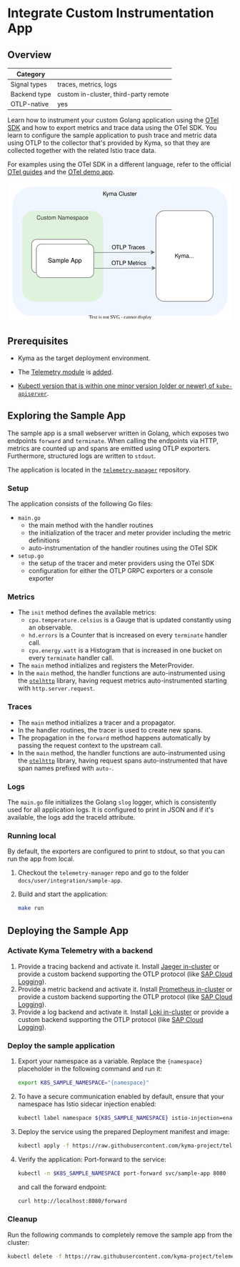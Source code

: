 # Integrate Custom Instrumentation App

## Overview

| Category| |
| - | - |
| Signal types | traces, metrics, logs |
| Backend type | custom in-cluster, third-party remote |
| OTLP-native | yes |

Learn how to instrument your custom Golang application using the [OTel SDK](https://opentelemetry.io/docs/languages/) and how to export metrics and trace data using the OTel SDK. You learn to configure the sample application to push trace and metric data using OTLP to the collector that's provided by Kyma, so that they are collected together with the related Istio trace data.

For examples using the OTel SDK in a different language, refer to the official [OTel guides](https://opentelemetry.io/docs/languages/) and the [OTel demo app](./../opentelemetry-demo/).

![setup](./../assets/sample-app.drawio.svg)

## Prerequisites

- Kyma as the target deployment environment.
- The [Telemetry module](../../README.md) is [added](https://kyma-project.io/#/02-get-started/01-quick-install).

- [Kubectl version that is within one minor version (older or newer) of `kube-apiserver`](https://kubernetes.io/releases/version-skew-policy/#kubectl).

## Exploring the Sample App

The sample app is a small webserver written in Golang, which exposes two endpoints `forward` and `terminate`. When calling the endpoints via HTTP, metrics are counted up and spans are emitted using OTLP exporters. Furthermore, structured logs are written to `stdout`.

The application is located in the [`telemetry-manager`](https://github.com/kyma-project/telemetry-manager/tree/main/docs/user/integration/sample-app) repository.

### Setup

The application consists of the following Go files:

- `main.go`
  - the main method with the handler routines
  - the initialization of the tracer and meter provider including the metric definitions
  - auto-instrumentation of the handler routines using the OTel SDK
- `setup.go`
  - the setup of the tracer and meter providers using the OTel SDK
  - configuration for either the OTLP GRPC exporters or a console exporter

### Metrics

- The `init` method defines the available metrics:
  - `cpu.temperature.celsius` is a Gauge that is updated constantly using an observable.
  - `hd.errors` is a Counter that is increased on every `terminate` handler call.
  - `cpu.energy.watt` is a Histogram that is increased in one bucket on every `terminate` handler call.
- The `main` method initializes and registers the MeterProvider.
- In the `main` method, the handler functions are auto-instrumented using the [`otelhttp`](https://pkg.go.dev/go.opentelemetry.io/contrib/instrumentation/net/http/otelhttp) library, having request metrics auto-instrumented starting with `http.server.request`.

### Traces

- The `main` method initializes a tracer and a propagator.
- In the handler routines, the tracer is used to create new spans.
- The propagation in the `forward` method happens automatically by passing the request context to the upstream call.
- In the `main` method, the handler functions are auto-instrumented using the [`otelhttp`](https://pkg.go.dev/go.opentelemetry.io/contrib/instrumentation/net/http/otelhttp) library, having request spans auto-instrumented that have span names prefixed with `auto-`.

### Logs

The `main.go` file initializes the Golang `slog` logger, which is consistently used for all application logs. It is configured to print in JSON and if it's available, the logs add the traceId attribute.

### Running local

By default, the exporters are configured to print to stdout, so that you can run the app from local.

1. Checkout the `telemetry-manager` repo and go to the folder `docs/user/integration/sample-app`.

1. Build and start the application:

    ```sh
    make run
    ```

## Deploying the Sample App

### Activate Kyma Telemetry with a backend

1. Provide a tracing backend and activate it.
   Install [Jaeger in-cluster](../jaeger/README.md) or provide a custom backend supporting the OTLP protocol (like [SAP Cloud Logging](./../sap-cloud-logging/)).
1. Provide a metric backend and activate it.
   Install [Prometheus in-cluster](../prometheus/README.md) or provide a custom backend supporting the OTLP protocol (like [SAP Cloud Logging](./../sap-cloud-logging/)).
1. Provide a log backend and activate it.
   Install [Loki in-cluster](../loki/README.md) or provide a custom backend supporting the OTLP protocol (like [SAP Cloud Logging](./../sap-cloud-logging/)).

### Deploy the sample application

1. Export your namespace as a variable. Replace the `{namespace}` placeholder in the following command and run it:

    ```bash
    export K8S_SAMPLE_NAMESPACE="{namespace}"
    ```

1. To have a secure communication enabled by default, ensure that your namespace has Istio sidecar injection enabled:

   ```bash
   kubectl label namespace ${K8S_SAMPLE_NAMESPACE} istio-injection=enabled
   ```

1. Deploy the service using the prepared Deployment manifest and image:

    ```bash
    kubectl apply -f https://raw.githubusercontent.com/kyma-project/telemetry-manager/docs/user/integration/sample-app/deployment/deployment.yaml -n $K8S_SAMPLE_NAMESPACE
    ```

1. Verify the application:
   Port-forward to the service:

   ```sh
   kubectl -n $K8S_SAMPLE_NAMESPACE port-forward svc/sample-app 8080
   ```

   and call the forward endpoint:

   ```sh
   curl http://localhost:8080/forward
   ```

### Cleanup

Run the following commands to completely remove the sample app from the cluster:

```bash
kubectl delete -f https://raw.githubusercontent.com/kyma-project/telemetry-manager/docs/user/integration/sample-app/deployment/deployment.yaml -n $K8S_SAMPLE_NAMESPACE
```
